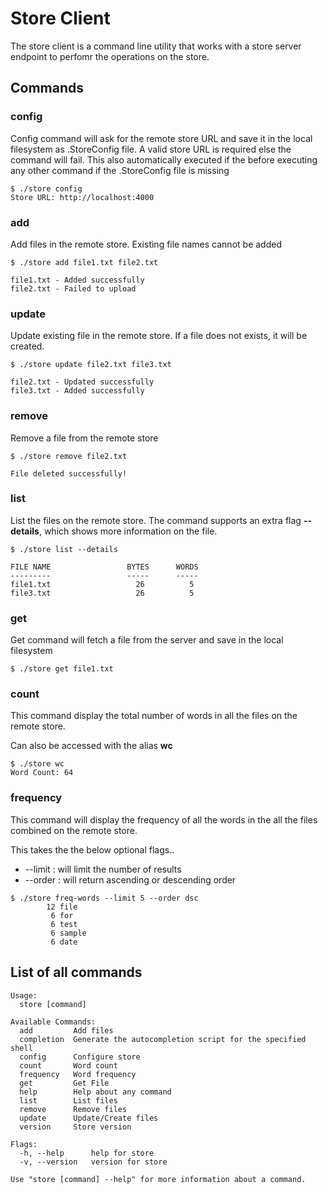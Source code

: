 # Store Client

The store client is a command line utility that works with a store server endpoint to perfomr the operations on the store.

## Commands

### **config**
Config command will ask for the remote store URL and save it in the local filesystem as .StoreConfig file. A valid store URL is required else the command will fail. This also automatically executed if the before executing any other command if the .StoreConfig file is missing

```
$ ./store config
Store URL: http://localhost:4000
```

### **add** 
Add files in the remote store. Existing file names cannot be added 
  
```
$ ./store add file1.txt file2.txt

file1.txt - Added successfully
file2.txt - Failed to upload
```

### **update** 
Update existing file in the remote store. If a file does not exists, it will be created.  

```
$ ./store update file2.txt file3.txt

file2.txt - Updated successfully
file3.txt - Added successfully
```

### **remove** 
Remove a file from the remote store
  
```
$ ./store remove file2.txt

File deleted successfully!
```

### **list** 
List the files on the remote store. The command supports an extra flag **--details**, which shows more information on the file.

```
$ ./store list --details

FILE NAME                 BYTES      WORDS
---------                 -----      -----
file1.txt                   26          5
file3.txt                   26          5
```

### **get**
Get command will fetch a file from the server and save in the local filesystem

```
$ ./store get file1.txt
```
### **count**
This command display the total number of words in all the files on the remote store.

Can also be accessed with the alias **wc**

```
$ ./store wc
Word Count: 64
```
### **frequency**
This command will display the frequency of all the words in the all the files combined on the remote store.

This takes the the below optional flags..
- --limit : will limit the number of results
- --order : will return ascending or descending order

```
$ ./store freq-words --limit 5 --order dsc
        12 file
         6 for
         6 test
         6 sample
         6 date
```

## List of all commands

```
Usage:
  store [command]

Available Commands:
  add         Add files
  completion  Generate the autocompletion script for the specified shell
  config      Configure store
  count       Word count
  frequency   Word frequency
  get         Get File
  help        Help about any command
  list        List files
  remove      Remove files
  update      Update/Create files
  version     Store version

Flags:
  -h, --help      help for store
  -v, --version   version for store

Use "store [command] --help" for more information about a command.
```